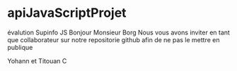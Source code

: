 # apiJavaScriptProjet
évalution Supinfo JS
Bonjour Monsieur Borg
Nous vous avons inviter en tant que collaborateur sur notre repositorie github afin de ne pas le mettre en publique

Yohann et Titouan C
